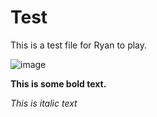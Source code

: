 # Test

This is a test file for Ryan to play.

![image](https://as1.ftcdn.net/jpg/02/46/81/14/500_F_246811446_iwTs5N49KbtB6jmLcdSeC12X1b1NGh9p.jpg)

**This is some bold text.**

*This is italic text*